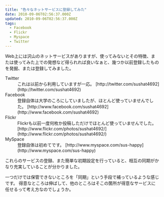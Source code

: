 ```yaml
---
title: "色々なネットサービスに登録してみた"
date: 2010-09-06T02:56:37.000Z
updated: 2010-09-06T02:56:37.000Z
tags:
  - Facebook
  - Flickr
  - Myspace
  - Twitter
---
```



Web上には沢山のネットサービスがありますが、使ってみないとその特徴、または使ってみた上での発想など得られれば良いなぁと、幾つか以前登録したものを発掘、または登録してみました。

<dl><dt>Twitter</dt><dd>これは以前から利用していますが一応。
[http://twitter.com/sushat4692](http://twitter.com/sushat4692)</dd><dt>Facebook</dt><dd>登録自体は大学のころにしていましたが、ほとんど使っていませんでした。
[http://www.facebook.com/sushat4692](http://www.facebook.com/sushat4692)</dd><dt>Flickr</dt><dd>Flickrも以前一度何枚か投稿しただけでほとんど使っていませんでした。
[http://www.flickr.com/photos/sushat4692/](http://www.flickr.com/photos/sushat4692/)</dd><dt>MySpace</dt><dd>登録自体は初めてです。
[http://www.myspace.com/sus-happy](http://www.myspace.com/sus-happy)</dd></dl>これらのサービスの登録、また簡単な初期設定を行っていると、相互の同期がかなり充実していることが分かりました。

一つだけでは保管できないところを「同期」という手段で補っているような感じです。
 得意なところは伸ばして、他のところはそこの箇所が得意なサービスに任せるって考え方なのでしょうか。


